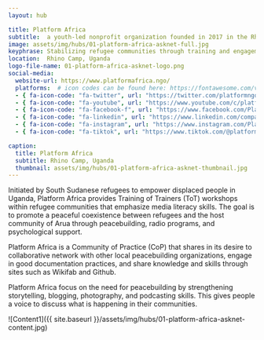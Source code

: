 ```yaml
---
layout: hub

title: Platform Africa
subtitle:  a youth-led nonprofit organization founded in 2017 in the Rhino Camp refugee settlement in the Arua district of northern Uganda.
image: assets/img/hubs/01-platform-africa-asknet-full.jpg
keyphrase: Stabilizing refugee communities through training and engagement in peacebuilding, in order to empower and inspire.
location:  Rhino Camp, Uganda 
logo-file-name: 01-platform-africa-asknet-logo.png
social-media:
  website-url: https://www.platformafrica.ngo/
  platforms:  # icon codes can be found here: https://fontawesome.com/v5/search?o=r&m=free
  - { fa-icon-code: "fa-twitter", url: "https://twitter.com/platformngo" }
  - { fa-icon-code: "fa-youtube", url: "https://www.youtube.com/c/platformngo" }
  - { fa-icon-code: "fa-facebook-f", url: "https://www.facebook.com/PlatformNGO" }
  - { fa-icon-code: "fa-linkedin", url: "https://www.linkedin.com/company/platformngo/" }
  - { fa-icon-code: "fa-instagram", url: "https://www.instagram.com/PlatformNGO/" }
  - { fa-icon-code: "fa-tiktok", url: "https://www.tiktok.com/@platformafrica" }

caption:
  title: Platform Africa
  subtitle: Rhino Camp, Uganda
  thumbnail: assets/img/hubs/01-platform-africa-asknet-thumbnail.jpg
---
```


Initiated by South Sudanese refugees to empower displaced people in Uganda, Platform Africa provides Training of Trainers (ToT) workshops within refugee communities that emphasize media literacy skills. The goal is to promote a peaceful coexistence between refugees and the host community of Arua through peacebuilding, radio programs, and psychological support. 

Platform Africa is a Community of Practice (CoP) that shares in its desire to collaborative network with other local peacebuilding organizations, engage in good documentation practices, and share knowledge and skills through sites such as Wikifab and Github.  

Platform Africa focus on the need for peacebuilding by strengthening storytelling, blogging, photography, and podcasting skills. This gives people a voice to discuss what is happening in their communities. 

![Content1]({{ site.baseurl }}/assets/img/hubs/01-platform-africa-asknet-content.jpg)
